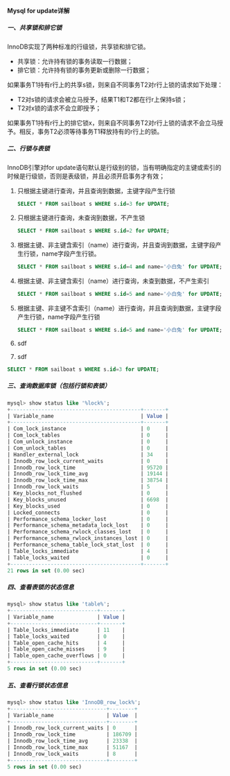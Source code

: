 #### Mysql for update详解

##### 一、共享锁和排它锁

InnoDB实现了两种标准的行级锁，共享锁和排它锁。

- 共享锁：允许持有锁的事务读取一行数据；
- 排它锁：允许持有锁的事务更新或删除一行数据；

如果事务T1持有r行上的共享s锁，则来自不同事务T2对r行上锁的请求如下处理：

- T2对s锁的请求会被立马授予，结果T1和T2都在行r上保持s锁；
- T2对x锁的请求不会立即授予；

如果事务T1持有r行上的排它锁x，则来自不同事务T2对r行上锁的请求不会立马授予。相反，事务T2必须等待事务T1释放持有的r行上的锁。

##### 二、行锁与表锁

InnoDB引擎对for update语句默认是行级别的锁，当有明确指定的主键或索引的时候是行级锁，否则是表级锁，并且必须开启事务才有效；

1. 只根据主键进行查询，并且查询到数据，主键字段产生行锁

   ```sql
   SELECT * FROM sailboat s WHERE s.id=3 for UPDATE;
   ```

2. 只根据主键进行查询，未查询到数据，不产生锁

   ```sql
   SELECT * FROM sailboat s WHERE s.id=2 for UPDATE;
   ```

3. 根据主键、非主键含索引（name）进行查询，并且查询到数据，主键字段产生行锁，name字段产生行锁。

   ```sql
   SELECT * FROM sailboat s WHERE s.id=4 and name='小白兔' for UPDATE;
   ```

4. 根据主键、非主键含索引（name）进行查询，未查到数据，不产生索引

   ```sql
   SELECT * FROM sailboat s WHERE s.id=5 and name='小白兔' for UPDATE;
   ```

5. 根据主键、非主键不含索引（name）进行查询，并且查询到数据，主键字段产生行锁，name字段产生行锁

   ```sql
   SELECT * FROM sailboat s WHERE s.id=5 and name='小白兔' for UPDATE;
   ```

   

6. sdf

7. sdf

```sql
SELECT * FROM sailboat s WHERE s.id=3 for UPDATE;
```

##### 三、查询数据库锁（包括行锁和表锁）

```sql
mysql> show status like '%lock%';
+------------------------------------------+-------+
| Variable_name                            | Value |
+------------------------------------------+-------+
| Com_lock_instance                        | 0     |
| Com_lock_tables                          | 0     |
| Com_unlock_instance                      | 0     |
| Com_unlock_tables                        | 0     |
| Handler_external_lock                    | 34    |
| Innodb_row_lock_current_waits            | 0     |
| Innodb_row_lock_time                     | 95720 |
| Innodb_row_lock_time_avg                 | 19144 |
| Innodb_row_lock_time_max                 | 38754 |
| Innodb_row_lock_waits                    | 5     |
| Key_blocks_not_flushed                   | 0     |
| Key_blocks_unused                        | 6698  |
| Key_blocks_used                          | 0     |
| Locked_connects                          | 0     |
| Performance_schema_locker_lost           | 0     |
| Performance_schema_metadata_lock_lost    | 0     |
| Performance_schema_rwlock_classes_lost   | 0     |
| Performance_schema_rwlock_instances_lost | 0     |
| Performance_schema_table_lock_stat_lost  | 0     |
| Table_locks_immediate                    | 4     |
| Table_locks_waited                       | 0     |
+------------------------------------------+-------+
21 rows in set (0.00 sec)

```

##### 四、查看表锁的状态信息

```sql
mysql> show status like 'table%';
+----------------------------+-------+
| Variable_name              | Value |
+----------------------------+-------+
| Table_locks_immediate      | 11    |
| Table_locks_waited         | 0     |
| Table_open_cache_hits      | 4     |
| Table_open_cache_misses    | 9     |
| Table_open_cache_overflows | 0     |
+----------------------------+-------+
5 rows in set (0.00 sec)
```

##### 五、查看行锁状态信息

```sql
mysql> show status like 'InnoDB_row_lock%';
+-------------------------------+--------+
| Variable_name                 | Value  |
+-------------------------------+--------+
| Innodb_row_lock_current_waits | 0      |
| Innodb_row_lock_time          | 186709 |
| Innodb_row_lock_time_avg      | 23338  |
| Innodb_row_lock_time_max      | 51167  |
| Innodb_row_lock_waits         | 8      |
+-------------------------------+--------+
5 rows in set (0.00 sec)
```

